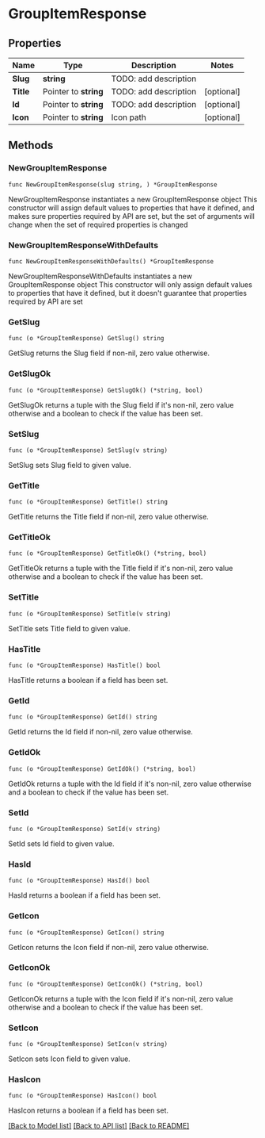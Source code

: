 # GroupItemResponse

## Properties

Name | Type | Description | Notes
------------ | ------------- | ------------- | -------------
**Slug** | **string** | TODO: add description | 
**Title** | Pointer to **string** | TODO: add description | [optional] 
**Id** | Pointer to **string** | TODO: add description | [optional] 
**Icon** | Pointer to **string** | Icon path | [optional] 

## Methods

### NewGroupItemResponse

`func NewGroupItemResponse(slug string, ) *GroupItemResponse`

NewGroupItemResponse instantiates a new GroupItemResponse object
This constructor will assign default values to properties that have it defined,
and makes sure properties required by API are set, but the set of arguments
will change when the set of required properties is changed

### NewGroupItemResponseWithDefaults

`func NewGroupItemResponseWithDefaults() *GroupItemResponse`

NewGroupItemResponseWithDefaults instantiates a new GroupItemResponse object
This constructor will only assign default values to properties that have it defined,
but it doesn't guarantee that properties required by API are set

### GetSlug

`func (o *GroupItemResponse) GetSlug() string`

GetSlug returns the Slug field if non-nil, zero value otherwise.

### GetSlugOk

`func (o *GroupItemResponse) GetSlugOk() (*string, bool)`

GetSlugOk returns a tuple with the Slug field if it's non-nil, zero value otherwise
and a boolean to check if the value has been set.

### SetSlug

`func (o *GroupItemResponse) SetSlug(v string)`

SetSlug sets Slug field to given value.


### GetTitle

`func (o *GroupItemResponse) GetTitle() string`

GetTitle returns the Title field if non-nil, zero value otherwise.

### GetTitleOk

`func (o *GroupItemResponse) GetTitleOk() (*string, bool)`

GetTitleOk returns a tuple with the Title field if it's non-nil, zero value otherwise
and a boolean to check if the value has been set.

### SetTitle

`func (o *GroupItemResponse) SetTitle(v string)`

SetTitle sets Title field to given value.

### HasTitle

`func (o *GroupItemResponse) HasTitle() bool`

HasTitle returns a boolean if a field has been set.

### GetId

`func (o *GroupItemResponse) GetId() string`

GetId returns the Id field if non-nil, zero value otherwise.

### GetIdOk

`func (o *GroupItemResponse) GetIdOk() (*string, bool)`

GetIdOk returns a tuple with the Id field if it's non-nil, zero value otherwise
and a boolean to check if the value has been set.

### SetId

`func (o *GroupItemResponse) SetId(v string)`

SetId sets Id field to given value.

### HasId

`func (o *GroupItemResponse) HasId() bool`

HasId returns a boolean if a field has been set.

### GetIcon

`func (o *GroupItemResponse) GetIcon() string`

GetIcon returns the Icon field if non-nil, zero value otherwise.

### GetIconOk

`func (o *GroupItemResponse) GetIconOk() (*string, bool)`

GetIconOk returns a tuple with the Icon field if it's non-nil, zero value otherwise
and a boolean to check if the value has been set.

### SetIcon

`func (o *GroupItemResponse) SetIcon(v string)`

SetIcon sets Icon field to given value.

### HasIcon

`func (o *GroupItemResponse) HasIcon() bool`

HasIcon returns a boolean if a field has been set.


[[Back to Model list]](../README.md#documentation-for-models) [[Back to API list]](../README.md#documentation-for-api-endpoints) [[Back to README]](../README.md)



